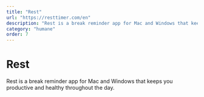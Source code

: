 ```yaml
---
title: "Rest"
url: "https://resttimer.com/en"
description: "Rest is a break reminder app for Mac and Windows that keeps you productive and healthy throughout the day."
category: "humane"
order: 7
---
```


# Rest

Rest is a break reminder app for Mac and Windows that keeps you productive and healthy throughout the day.
